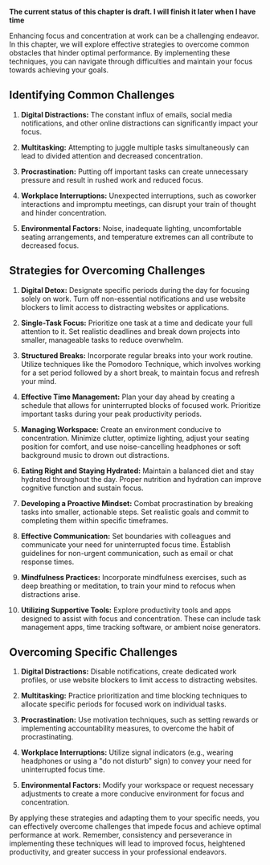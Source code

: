 **The current status of this chapter is draft. I will finish it later when I have time**

Enhancing focus and concentration at work can be a challenging endeavor. In this chapter, we will explore effective strategies to overcome common obstacles that hinder optimal performance. By implementing these techniques, you can navigate through difficulties and maintain your focus towards achieving your goals.

Identifying Common Challenges
-----------------------------

1. **Digital Distractions:** The constant influx of emails, social media notifications, and other online distractions can significantly impact your focus.

2. **Multitasking:** Attempting to juggle multiple tasks simultaneously can lead to divided attention and decreased concentration.

3. **Procrastination:** Putting off important tasks can create unnecessary pressure and result in rushed work and reduced focus.

4. **Workplace Interruptions:** Unexpected interruptions, such as coworker interactions and impromptu meetings, can disrupt your train of thought and hinder concentration.

5. **Environmental Factors:** Noise, inadequate lighting, uncomfortable seating arrangements, and temperature extremes can all contribute to decreased focus.

Strategies for Overcoming Challenges
------------------------------------

1. **Digital Detox:** Designate specific periods during the day for focusing solely on work. Turn off non-essential notifications and use website blockers to limit access to distracting websites or applications.

2. **Single-Task Focus:** Prioritize one task at a time and dedicate your full attention to it. Set realistic deadlines and break down projects into smaller, manageable tasks to reduce overwhelm.

3. **Structured Breaks:** Incorporate regular breaks into your work routine. Utilize techniques like the Pomodoro Technique, which involves working for a set period followed by a short break, to maintain focus and refresh your mind.

4. **Effective Time Management:** Plan your day ahead by creating a schedule that allows for uninterrupted blocks of focused work. Prioritize important tasks during your peak productivity periods.

5. **Managing Workspace:** Create an environment conducive to concentration. Minimize clutter, optimize lighting, adjust your seating position for comfort, and use noise-cancelling headphones or soft background music to drown out distractions.

6. **Eating Right and Staying Hydrated:** Maintain a balanced diet and stay hydrated throughout the day. Proper nutrition and hydration can improve cognitive function and sustain focus.

7. **Developing a Proactive Mindset:** Combat procrastination by breaking tasks into smaller, actionable steps. Set realistic goals and commit to completing them within specific timeframes.

8. **Effective Communication:** Set boundaries with colleagues and communicate your need for uninterrupted focus time. Establish guidelines for non-urgent communication, such as email or chat response times.

9. **Mindfulness Practices:** Incorporate mindfulness exercises, such as deep breathing or meditation, to train your mind to refocus when distractions arise.

10. **Utilizing Supportive Tools:** Explore productivity tools and apps designed to assist with focus and concentration. These can include task management apps, time tracking software, or ambient noise generators.

Overcoming Specific Challenges
------------------------------

1. **Digital Distractions:** Disable notifications, create dedicated work profiles, or use website blockers to limit access to distracting websites.

2. **Multitasking:** Practice prioritization and time blocking techniques to allocate specific periods for focused work on individual tasks.

3. **Procrastination:** Use motivation techniques, such as setting rewards or implementing accountability measures, to overcome the habit of procrastinating.

4. **Workplace Interruptions:** Utilize signal indicators (e.g., wearing headphones or using a "do not disturb" sign) to convey your need for uninterrupted focus time.

5. **Environmental Factors:** Modify your workspace or request necessary adjustments to create a more conducive environment for focus and concentration.

By applying these strategies and adapting them to your specific needs, you can effectively overcome challenges that impede focus and achieve optimal performance at work. Remember, consistency and perseverance in implementing these techniques will lead to improved focus, heightened productivity, and greater success in your professional endeavors.
